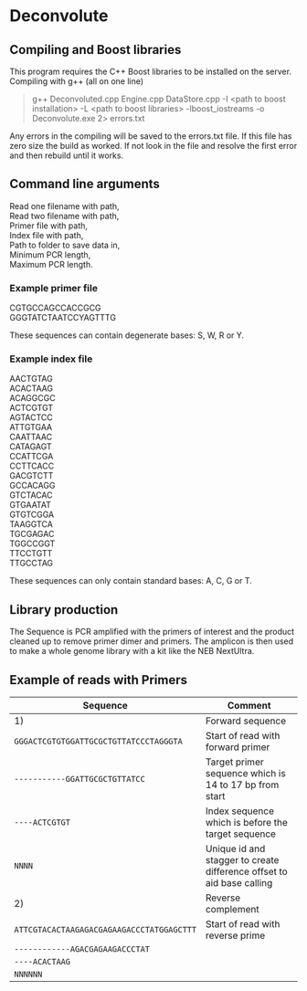 # Deconvolute

## Compiling and Boost libraries
This program requires the C++ Boost libraries to be installed on the server.  
Compiling with g++ (all on one line)

> g++ Deconvoluted.cpp Engine.cpp DataStore.cpp -I \<path to boost installation\> -L \<path to boost libraries\> -lboost_iostreams -o Deconvolute.exe 2> errors.txt

Any errors in the compiling will be saved to the errors.txt file. If this file has zero size the build as worked. If not look in the file and resolve the first error and then rebuild until it works.

## Command line arguments

Read one filename with path,  
Read two filename with path,  
Primer file with path,  
Index file with path,  
Path to folder to save data in,  
Minimum PCR length,  
Maximum PCR length.  
 

### Example primer file
CGTGCCAGCCACCGCG  
GGGTATCTAATCCYAGTTTG   

These sequences can contain degenerate bases: S, W, R or Y.

### Example index file
AACTGTAG  
ACACTAAG  
ACAGGCGC  
ACTCGTGT  
AGTACTCC  
ATTGTGAA  
CAATTAAC  
CATAGAGT  
CCATTCGA  
CCTTCACC  
GACGTCTT   
GCCACAGG  
GTCTACAC  
GTGAATAT  
GTGTCGGA  
TAAGGTCA  
TGCGAGAC  
TGGCCGGT  
TTCCTGTT  
TTGCCTAG  

These sequences can only contain standard bases: A, C, G or T.

## Library production

The Sequence is PCR amplified with the primers of interest and the product cleaned up to remove primer dimer and primers. The amplicon is then used to make a whole genome library with a kit like the NEB NextUltra.   

## Example of reads with Primers

|Sequence|Comment|
|-|-|
|1)|Forward sequence|
|``GGGACTCGTGTGGATTGCGCTGTTATCCCTAGGGTA``| Start of read with forward primer|
|``-----------GGATTGCGCTGTTATCC``|Target primer sequence which is 14 to 17 bp from start|
|``----ACTCGTGT``|Index sequence which is before the target sequence|
|``NNNN``|Unique id and stagger to create difference offset to aid base calling|
|2)|Reverse complement|
|``ATTCGTACACTAAGAGACGAGAAGACCCTATGGAGCTTT``|Start of read with reverse prime|
|``------------AGACGAGAAGACCCTAT``||
|``----ACACTAAG``||
|``NNNNNN``||

